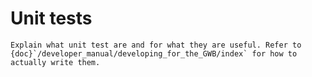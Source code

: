 Unit tests
==========

```{todo}
Explain what unit test are and for what they are useful. Refer to {doc}`/developer_manual/developing_for_the_GWB/index` for how to actually write them.
```